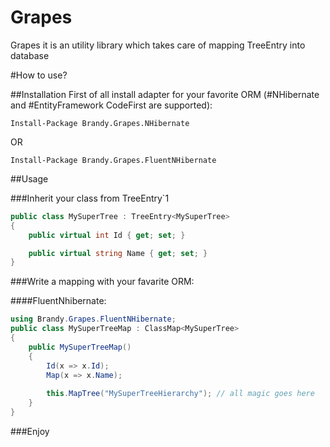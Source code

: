 Grapes
======

Grapes it is an utility library which takes care of mapping TreeEntry into database

#How to use?

##Installation
First of all install adapter for your favorite ORM (#NHibernate and #EntityFramework CodeFirst are supported):

    Install-Package Brandy.Grapes.NHibernate
    
OR

    Install-Package Brandy.Grapes.FluentNHibernate
    
##Usage

###Inherit your class from TreeEntry`1

```csharp
public class MySuperTree : TreeEntry<MySuperTree>
{
    public virtual int Id { get; set; }

    public virtual string Name { get; set; }
}
```

###Write a mapping with your favarite ORM:

####FluentNhibernate:

```csharp
using Brandy.Grapes.FluentNHibernate;
public class MySuperTreeMap : ClassMap<MySuperTree>
{
    public MySuperTreeMap()
    {
        Id(x => x.Id);
        Map(x => x.Name);
        
        this.MapTree("MySuperTreeHierarchy"); // all magic goes here
    }
}
```

###Enjoy